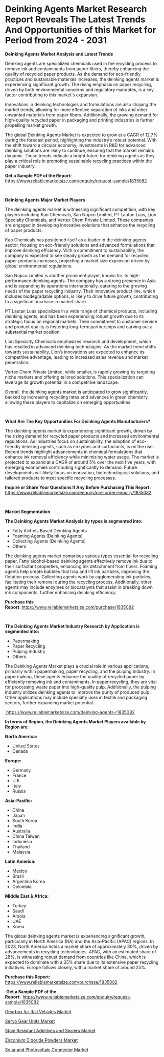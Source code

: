 <p><h1>Deinking Agents Market Research Report Reveals The Latest Trends And Opportunities of this Market for Period from 2024 - 2031</h1></p><p><strong>Deinking Agents Market Analysis and Latest Trends</strong></p>
<p><p>Deinking agents are specialized chemicals used in the recycling process to remove ink and contaminants from paper fibers, thereby enhancing the quality of recycled paper products. As the demand for eco-friendly practices and sustainable materials increases, the deinking agents market is experiencing significant growth. The rising emphasis on paper recycling, driven by both environmental concerns and regulatory mandates, is a key factor contributing to this market's expansion. </p><p>Innovations in deinking technologies and formulations are also shaping the market trends, allowing for more effective separation of inks and other unwanted materials from paper fibers. Additionally, the growing demand for high-quality recycled paper in packaging and printing industries is further propelling market growth. </p><p>The global Deinking Agents Market is expected to grow at a CAGR of 12.7% during the forecast period, highlighting the industry’s robust potential. With the shift toward a circular economy, investments in R&D for advanced deinking solutions are likely to continue, ensuring that the market remains dynamic. These trends indicate a bright future for deinking agents as they play a critical role in promoting sustainable recycling practices within the paper industry.</p></p>
<p><strong>Get a Sample PDF of the Report:&nbsp;</strong> <a href="https://www.reliablemarketsize.com/enquiry/request-sample/1835082?utm_campaign=1550&utm_medium=2&utm_source=Github&utm_content=ia&utm_term=16102024&utm_id=deinking-agents">https://www.reliablemarketsize.com/enquiry/request-sample/1835082</a></p>
<p>&nbsp;</p>
<p><strong>Deinking Agents Major Market Players</strong></p>
<p><p>The deinking agents market is witnessing significant competition, with key players including Kao Chemicals, San Nopco Limited, PT Lautan Luas, Lion Specialty Chemicals, and Vertex Chem Private Limited. These companies are engaged in developing innovative solutions that enhance the recycling of paper products.</p><p>Kao Chemicals has positioned itself as a leader in the deinking agents sector, focusing on eco-friendly solutions and advanced formulations that improve deinking efficiency. With a commitment to sustainability, the company is expected to see steady growth as the demand for recycled paper products increases, projecting a market size expansion driven by global environmental regulations.</p><p>San Nopco Limited is another prominent player, known for its high-performance deinking agents. The company has a strong presence in Asia and is expanding its operations internationally, catering to the growing needs of the paper recycling industry. Their innovative product line, which includes biodegradable options, is likely to drive future growth, contributing to a significant increase in market share.</p><p>PT Lautan Luas specializes in a wide range of chemical products, including deinking agents, and has been experiencing robust growth due to its strategic focus on regional markets. Their commitment to customer service and product quality is fostering long-term partnerships and carving out a substantial market position.</p><p>Lion Specialty Chemicals emphasizes research and development, which has resulted in advanced deinking technologies. As the market trend shifts towards sustainability, Lion’s innovations are expected to enhance its competitive advantage, leading to increased sales revenue and market penetration.</p><p>Vertex Chem Private Limited, while smaller, is rapidly growing by targeting niche markets and offering tailored solutions. This specialization can leverage its growth potential in a competitive landscape.</p><p>Overall, the deinking agents market is anticipated to grow significantly, backed by increasing recycling rates and advances in green chemistry, allowing these players to capitalize on emerging opportunities.</p></p>
<p>&nbsp;</p>
<p><strong>What Are The Key Opportunities For Deinking Agents Manufacturers?</strong></p>
<p><p>The deinking agents market is experiencing significant growth, driven by the rising demand for recycled paper products and increased environmental regulations. As industries focus on sustainability, the adoption of eco-friendly deinking agents, such as enzymes and surfactants, is on the rise. Recent trends highlight advancements in chemical formulations that enhance ink removal efficiency while minimizing water usage. The market is projected to expand at a CAGR of around 5% over the next five years, with emerging economies contributing significantly to demand. Future developments will likely focus on innovation, biotechnological solutions, and tailored products to meet specific recycling processes.</p></p>
<p><strong>Inquire or Share Your Questions If Any Before Purchasing This Report:</strong> <a href="https://www.reliablemarketsize.com/enquiry/pre-order-enquiry/1835082?utm_campaign=1550&utm_medium=2&utm_source=Github&utm_content=ia&utm_term=16102024&utm_id=deinking-agents">https://www.reliablemarketsize.com/enquiry/pre-order-enquiry/1835082</a></p>
<p>&nbsp;</p>
<p><strong>Market Segmentation</strong></p>
<p><strong>The Deinking Agents Market Analysis by types is segmented into:</strong></p>
<p><ul><li>Fatty Alchols Based Deinking Agents</li><li>Foaming Agents (Deinking Agents)</li><li>Collecting Agents (Deinking Agents)</li><li>Others</li></ul></p>
<p><p>The deinking agents market comprises various types essential for recycling paper. Fatty alcohol-based deinking agents effectively remove ink due to their surfactant properties, enhancing ink detachment from fibers. Foaming agents help create bubbles that trap and lift ink particles, improving the flotation process. Collecting agents work by agglomerating ink particles, facilitating their removal during the recycling process. Additionally, other agents may include enzymes or biocatalysts that assist in breaking down ink components, further enhancing deinking efficiency.</p></p>
<p><strong>Purchase this Report:&nbsp;</strong><a href="https://www.reliablemarketsize.com/purchase/1835082?utm_campaign=1550&utm_medium=2&utm_source=Github&utm_content=ia&utm_term=16102024&utm_id=deinking-agents">https://www.reliablemarketsize.com/purchase/1835082</a></p>
<p>&nbsp;</p>
<p><strong>The Deinking Agents Market Industry Research by Application is segmented into:</strong></p>
<p><ul><li>Papermaking</li><li>Paper Recycling</li><li>Pulping Industry</li><li>Others</li></ul></p>
<p><p>The Deinking Agents Market plays a crucial role in various applications, primarily within papermaking, paper recycling, and the pulping industry. In papermaking, these agents enhance the quality of recycled paper by efficiently removing ink and contaminants. In paper recycling, they are vital for processing waste paper into high-quality pulp. Additionally, the pulping industry utilizes deinking agents to improve the purity of produced pulp. Other applications may include specialty uses in textile and packaging sectors, further expanding market potential.</p></p>
<p><a href="https://www.reliablemarketsize.com/deinking-agents-r1835082?utm_campaign=1550&utm_medium=2&utm_source=Github&utm_content=ia&utm_term=16102024&utm_id=deinking-agents">&nbsp;https://www.reliablemarketsize.com/deinking-agents-r1835082</a></p>
<p><strong>In terms of Region, the Deinking Agents Market Players available by Region are:</strong></p>
<p>
    <p> <strong> North America: </strong>
        <ul>
            <li>United States</li>
            <li>Canada</li>
        </ul>
        </p> 
    <p> <strong> Europe: </strong>
        <ul>
            <li>Germany</li>
            <li>France</li>
            <li>U.K.</li>
            <li>Italy</li>
            <li>Russia</li>
        </ul>
        </p> 
    <p> <strong> Asia-Pacific: </strong>
        <ul>
            <li>China</li>
            <li>Japan</li>
            <li>South Korea</li>
            <li>India</li>
            <li>Australia</li>
            <li>China Taiwan</li>
            <li>Indonesia</li>
            <li>Thailand</li>
            <li>Malaysia</li>
        </ul>
        </p> 
    <p> <strong> Latin America: </strong>
        <ul>
            <li>Mexico</li>
            <li>Brazil</li>
            <li>Argentina Korea</li>
            <li>Colombia</li>
        </ul>
        </p> 
    <p> <strong> Middle East & Africa: </strong>
        <ul>
            <li>Turkey</li>
            <li>Saudi</li>
            <li>Arabia</li>
            <li>UAE</li>
            <li>Korea</li>
        </ul>
    </p>
    </p>
<p><p>The global deinking agents market is experiencing significant growth, particularly in North America (NA) and the Asia-Pacific (APAC) regions. In 2023, North America holds a market share of approximately 30%, driven by advancements in recycling technologies. APAC, with an estimated share of 28%, is witnessing robust demand from countries like China, which is expected to dominate with a 35% share due to its extensive paper recycling initiatives. Europe follows closely, with a market share of around 25%.</p></p>
<p><strong>Purchase this Report: </strong><a href="https://www.reliablemarketsize.com/purchase/1835082?utm_campaign=1550&utm_medium=2&utm_source=Github&utm_content=ia&utm_term=16102024&utm_id=deinking-agents">https://www.reliablemarketsize.com/purchase/1835082</a></p>
<p>&nbsp;<strong>Get a Sample PDF of the Report:&nbsp;&nbsp;</strong><a href="https://www.reliablemarketsize.com/enquiry/request-sample/1835082?utm_campaign=1550&utm_medium=2&utm_source=Github&utm_content=ia&utm_term=16102024&utm_id=deinking-agents">https://www.reliablemarketsize.com/enquiry/request-sample/1835082</a></p>
<p><strong></strong></p>
<p><p><a href="https://www.linkedin.com/pulse/disruption-innovation-gearbox-rail-vehicles-industry-market-analysis-zomhe?trk=public_post_embed_feed-article-content&utm_campaign=1550&utm_medium=2&utm_source=Github&utm_content=ia&utm_term=16102024&utm_id=deinking-agents">Gearbox for Rail Vehicles Market</a></p><p><a href="https://www.linkedin.com/pulse/global-servo-gear-units-market-pulse-trends-growth-analysis-i3q9e?trk=public_post_embed_feed-article-content&utm_campaign=1550&utm_medium=2&utm_source=Github&utm_content=ia&utm_term=16102024&utm_id=deinking-agents">Servo Gear Units Market</a></p><p><a href="https://github.com/driubautch/Market-Research-Report-List-1/blob/main/stain-resistant-additives-and-sealers-market.md?utm_campaign=1550&utm_medium=2&utm_source=Github&utm_content=ia&utm_term=16102024&utm_id=deinking-agents">Stain Resistant Additives and Sealers Market</a></p><p><a href="https://github.com/cano01c7/Market-Research-Report-List-1/blob/main/zirconium-diboride-powders-market.md?utm_campaign=1550&utm_medium=2&utm_source=Github&utm_content=ia&utm_term=16102024&utm_id=deinking-agents">Zirconium Diboride Powders Market</a></p><p><a href="https://www.linkedin.com/pulse/solar-photovoltaic-connector-market-refracting-trends-consumer-zdlde?trk=public_post_embed_feed-article-content&utm_campaign=1550&utm_medium=2&utm_source=Github&utm_content=ia&utm_term=16102024&utm_id=deinking-agents">Solar and Photovoltaic Connector Market</a></p></p>